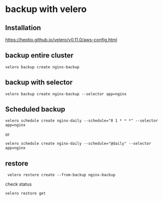 # backup with velero


## Installation 

https://heptio.github.io/velero/v0.11.0/aws-config.html


## backup entire cluster

```
velero backup create nginx-backup
```

## backup with selector

```
velero backup create nginx-backup --selector app=nginx
```


## Scheduled backup 

```
velero schedule create nginx-daily --schedule="0 1 * * *" --selector app=nginx
```

or

```
velero schedule create nginx-daily --schedule="@daily" --selector app=nginx
```


## restore

```
 velero restore create --from-backup nginx-backup
```


check status
```
velero restore get
```


